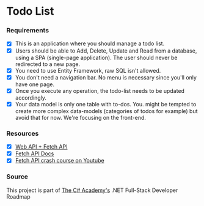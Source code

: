 # Todo List

### Requirements
- [x] This is an application where you should manage a todo list.
- [x] Users should be able to Add, Delete, Update and Read from a database, using a SPA (single-page application). The user should never be redirected to a new page.
- [x] You need to use Entity Framework, raw SQL isn't allowed.
- [x] You don't need a navigation bar. No menu is necessary since you'll only have one page.
- [x] Once you execute any operation, the todo-list needs to be updated accordingly.
- [x] Your data model is only one table with to-dos. You. might be tempted to create more complex data-models (categories of todos for example) but avoid that for now. We're focusing on the front-end.

### Resources
- [x] [Web API + Fetch API](https://learn.microsoft.com/en-us/aspnet/core/tutorials/first-web-api?view=aspnetcore-7.0&tabs=visual-studio)
- [x] [Fetch API Docs](https://developer.mozilla.org/en-US/docs/Web/API/Fetch_API/Using_Fetch)
- [x] [Fetch API crash course on Youtube](https://www.youtube.com/watch?v=Oive66jrwBs)

### Source
This project is part of [The C# Academy's](https://www.thecsharpacademy.com/) .NET Full-Stack Developer Roadmap

